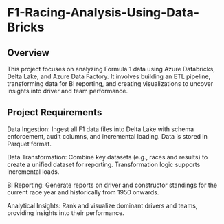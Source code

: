 # F1-Racing-Analysis-Using-Data-Bricks
## Overview
This project focuses on analyzing Formula 1 data using Azure Databricks, Delta Lake, and Azure Data Factory. It involves building an ETL pipeline, transforming data for BI reporting, and creating visualizations to uncover insights into driver and team performance.
## Project Requirements
Data Ingestion: Ingest all F1 data files into Delta Lake with schema enforcement, audit columns, and incremental loading. Data is stored in Parquet format.

Data Transformation: Combine key datasets (e.g., races and results) to create a unified dataset for reporting. Transformation logic supports incremental loads.

BI Reporting: Generate reports on driver and constructor standings for the current race year and historically from 1950 onwards.

Analytical Insights: Rank and visualize dominant drivers and teams, providing insights into their performance.


